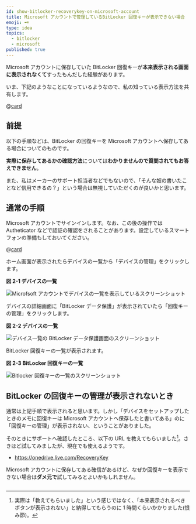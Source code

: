 ```yaml
---
id: show-bitlocker-recoverykey-on-microsoft-account
title: Microsoft アカウントで管理しているBitLocker 回復キーが表示できない場合
emoji: 🗝️
type: idea
topics:
  - bitlocker
  - microsoft
published: true
---
```


Microsoft アカウントに保存していた BitLocker 回復キーが**本来表示される画面に表示されなくて**すったもんだした経験があります。

いま、下記のようなことになっているようなので、私の知っている表示方法を共有します。

@[card](https://forest.watch.impress.co.jp/docs/news/1433528.html)

## 前提

以下の手順などは、BitLocker の回復キーを Microsoft アカウントへ保存してある場合についてのものです。

**実際に保存してあるかの確認方法**については**わかりませんので質問されてもお答えできません**。

また、私はメーカーのサポート担当者などでもないので、「そんな奴の書いたことなど信用できるの？」という場合は無視していただくのが良いかと思います。

## 通常の手順

Microsoft アカウントでサインインします。なお、この後の操作では Autheticator などで認証の確認をされることがあります。設定しているスマートフォンの準備もしておいてください。

@[card](https://account.microsoft.com/)

ホーム画面が表示されたらデバイスの一覧から「デバイスの管理」をクリックします。

**図 2-1 デバイスの一覧**

![Microfsoft アカウントでデバイスの一覧を表示しているスクリーンショット](https://images.microcms-assets.io/assets/1fff6177c5c74aac8d5158dc17492c92/875866d80c484b039076221de91bccf1/show-bitlocker-recoverykey-on-microsoft-account-device-list.png?w=773\&h=323\&auto=compress%2Cformat)

デバイスの詳細画面に「BitLocker データ保護」が表示されていたら「回復キーの管理」をクリックします。

**図 2-2 デバイスの一覧**

![デバイス一覧の BitLocker データ保護画面のスクリーンショット](https://images.microcms-assets.io/assets/1fff6177c5c74aac8d5158dc17492c92/e26f8f142f16438eb80a7067c7b7249e/show-bitlocker-recoverykey-on-microsoft-account-manage-keys.png?w=590\&h=275\&auto=compress%2Cformat)

BitLocker 回復キーの一覧が表示されます。

**図 2-3 BitLocker 回復キーの一覧**

![Bitlocker 回復キーの一覧のスクリーンショット](https://images.microcms-assets.io/assets/1fff6177c5c74aac8d5158dc17492c92/30ba01100d9543d2bb7dae6d9d913142/show-bitlocker-recoverykey-on-microsoft-account-key-list.png?w=1575\&h=209\&auto=compress%2Cformat)

## BitLocker の回復キーの管理が表示されないとき

通常は上記手順で表示されると思います。しかし「デバイスをセットアップしたときのメモに回復キーは Microsoft アカウントへ保存したと書いてある」のに「回復キーの管理」が表示されない、ということがありました。

そのときにサポートへ確認したところ、以下の URL を教えてもらいました[^support]。さきほど試してみましたが、現在でも使えるようです。

*   <https://onedrive.live.com/RecoveryKey>

Microsoft アカウントに保存してある確信があるけど、なぜか回復キーを表示できない場合は**ダメ元で**試してみるとよいかもしれません。

[^support]: 実際は「教えてもらいました」という感じではなく、「本来表示されるべきボタンが表示されない」と納得してもらうのに 1 時間くらいかかりました(恨み節)。

##
